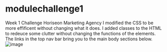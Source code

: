 # modulechallenge1
Week 1 Challenge Horiseon Marketing Agency
I modified the CSS to be more effificent without changing what it does. I added classes to the HTML to redeuce some clutter without changing the functions of the elements. The links in the top nav bar bring you to the main body sections below. 
![image](https://user-images.githubusercontent.com/105617471/171546184-ad41374f-d6c5-4212-857b-f471335b2915.png)
